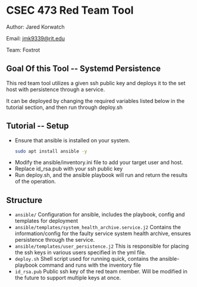 # CSEC 473 Red Team Tool
Author: Jared Korwatch

Email: jmk9339@rit.edu

Team: Foxtrot

## Goal Of this Tool -- Systemd Persistence

This red team tool utilizes a given ssh public key and deploys it to the set host with persistence through a service.

It can be deployed by changing the required variables listed below in the tutorial section, and then run through deploy.sh

## Tutorial -- Setup
- Ensure that ansible is installed on your system.
    ```bash
    sudo apt install ansible -y
    ```
- Modify the ansible/inventory.ini file to add your target user and host.
- Replace id_rsa.pub with your ssh public key
- Run deploy.sh, and the ansible playbook will run and return the results of the operation.

## Structure
- `ansible/` Configuration for ansible, includes the playbook, config and templates for deployment
- `ansible/templates/system_health_archive.service.j2` Contains the information/config for the faulty service system health archive, ensures persistence through the service.
- `ansible/templates/user_persistence.j2` This is responsible for placing the ssh keys in various users specified in the yml file.
- `deploy.sh` Shell script used for running quick, contains the ansible-playbook command and runs with the inventory file
- `id_rsa.pub` Public ssh key of the red team member. Will be modified in the future to support multiple keys at once.
